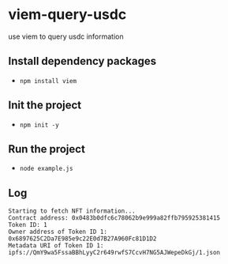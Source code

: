 # viem-query-usdc
use viem to query usdc information

## Install dependency packages
- ``npm install viem``

## Init the project
- ``npm init -y``

## Run the project
- ``node example.js``


## Log
```
Starting to fetch NFT information...
Contract address: 0x0483b0dfc6c78062b9e999a82ffb795925381415
Token ID: 1
Owner address of Token ID 1: 0x6897625C2Da7E985e9c22E0d7B27A960Fc81D1D2
Metadata URI of Token ID 1: ipfs://QmY9wa5FssaBBhLyyC2r649rwfS7CcvH7NG5AJWepeDkGj/1.json
```
